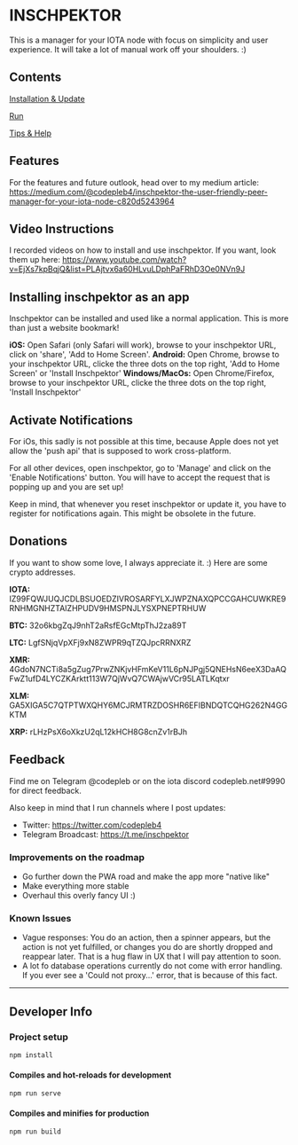 # INSCHPEKTOR

This is a manager for your IOTA node with focus on simplicity and user experience. It will take a lot of manual work off your shoulders. :)

## Contents

[Installation & Update](docs/install+update.md)

[Run](docs/run.md)

[Tips & Help](docs/tips+help.md)

## Features

For the features and future outlook, head over to my medium article: https://medium.com/@codepleb4/inschpektor-the-user-friendly-peer-manager-for-your-iota-node-c820d5243964

## Video Instructions

I recorded videos on how to install and use inschpektor. If you want, look them up here: https://www.youtube.com/watch?v=EjXs7kpBqjQ&list=PLAjtvx6a60HLvuLDphPaFRhD3Oe0NVn9J

## Installing inschpektor as an app

Inschpektor can be installed and used like a normal application. This is more than just a website bookmark!

**iOS:** Open Safari (only Safari will work), browse to your inschpektor URL, click on 'share', 'Add to Home Screen'.
**Android:** Open Chrome, browse to your inschpektor URL, clicke the three dots on the top right, 'Add to Home Screen' or 'Install Inschpektor'
**Windows/MacOs:** Open Chrome/Firefox, browse to your inschpektor URL, clicke the three dots on the top right, 'Install Inschpektor'

## Activate Notifications

For iOs, this sadly is not possible at this time, because Apple does not yet allow the 'push api' that is supposed to work cross-platform.

For all other devices, open inschpektor, go to 'Manage' and click on the 'Enable Notifications' button. You will have to accept the request that is popping up and you are set up!

Keep in mind, that whenever you reset inschpektor or update it, you have to register for notifications again. This might be obsolete in the future.

## Donations

If you want to show some love, I always appreciate it. :) Here are some crypto addresses.

**IOTA:** IZ99FQWJUQJCDLBSUOEDZIVROSARFYLXJWPZNAXQPCCGAHCUWKRE9RNHMGNHZTAIZHPUDV9HMSPNJLYSXPNEPTRHUW

**BTC:** 32o6kbgZqJ9nhT2aRsfEGcMtpThJ2za89T

**LTC:** LgfSNjqVpXFj9xN8ZWPR9qTZQJpcRRNXRZ

**XMR:** 4GdoN7NCTi8a5gZug7PrwZNKjvHFmKeV11L6pNJPgj5QNEHsN6eeX3DaAQFwZ1ufD4LYCZKArktt113W7QjWvQ7CWAjwVCr95LATLKqtxr

**XLM:** GA5XIGA5C7QTPTWXQHY6MCJRMTRZDOSHR6EFIBNDQTCQHG262N4GGKTM

**XRP:** rLHzPsX6oXkzU2qL12kHCH8G8cnZv1rBJh

## Feedback

Find me on Telegram @codepleb or on the iota discord codepleb.net#9990 for direct feedback.

Also keep in mind that I run channels where I post updates:

- Twitter: https://twitter.com/codepleb4
- Telegram Broadcast: https://t.me/inschpektor

### Improvements on the roadmap

- Go further down the PWA road and make the app more "native like"
- Make everything more stable
- Overhaul this overly fancy UI :)

### Known Issues

- Vague responses: You do an action, then a spinner appears, but the action is not yet fulfilled, or changes you do are shortly dropped and reappear later. That is a hug flaw in UX that I will pay attention to soon.
- A lot fo database operations currently do not come with error handling. If you ever see a 'Could not proxy...' error, that is because of this fact.

---

## Developer Info

### Project setup

```
npm install
```

#### Compiles and hot-reloads for development

```
npm run serve
```

#### Compiles and minifies for production

```
npm run build
```
